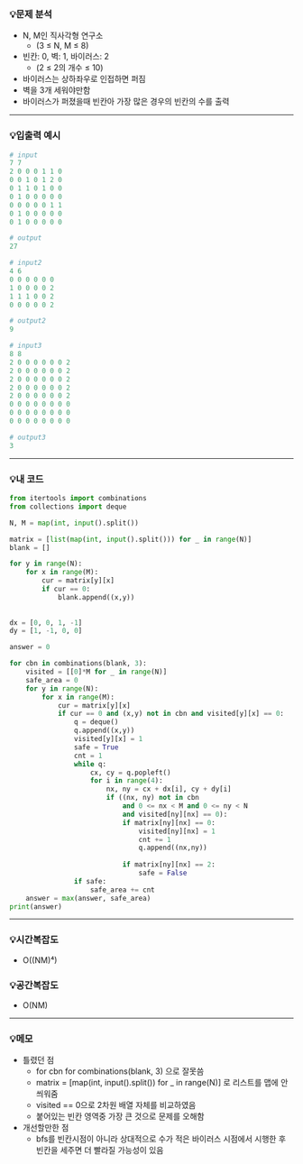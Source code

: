 ### 💡문제 분석

- N, M인 직사각형 연구소
    - (3 ≤ N, M ≤ 8)
- 빈칸: 0, 벽: 1, 바이러스: 2
    - (2 ≤ 2의 개수 ≤ 10)
- 바이러스는 상하좌우로 인접하면 퍼짐
- 벽을 3개 세워야만함
- 바이러스가 퍼졌을때 빈칸아 가장 많은 경우의 빈칸의 수를 출력

---

### 💡입출력 예시

```python
# input
7 7
2 0 0 0 1 1 0
0 0 1 0 1 2 0
0 1 1 0 1 0 0
0 1 0 0 0 0 0
0 0 0 0 0 1 1
0 1 0 0 0 0 0
0 1 0 0 0 0 0

# output
27

# input2
4 6
0 0 0 0 0 0
1 0 0 0 0 2
1 1 1 0 0 2
0 0 0 0 0 2

# output2
9

# input3
8 8
2 0 0 0 0 0 0 2
2 0 0 0 0 0 0 2
2 0 0 0 0 0 0 2
2 0 0 0 0 0 0 2
2 0 0 0 0 0 0 2
0 0 0 0 0 0 0 0
0 0 0 0 0 0 0 0
0 0 0 0 0 0 0 0

# output3
3

```

---

### 💡내 코드

```python
from itertools import combinations
from collections import deque

N, M = map(int, input().split())

matrix = [list(map(int, input().split())) for _ in range(N)]
blank = []

for y in range(N):
    for x in range(M):
        cur = matrix[y][x]
        if cur == 0:
            blank.append((x,y))
            
            
dx = [0, 0, 1, -1]
dy = [1, -1, 0, 0]

answer = 0

for cbn in combinations(blank, 3):
    visited = [[0]*M for _ in range(N)]
    safe_area = 0
    for y in range(N):
        for x in range(M):
            cur = matrix[y][x]        
            if cur == 0 and (x,y) not in cbn and visited[y][x] == 0:
                q = deque()
                q.append((x,y))
                visited[y][x] = 1
                safe = True
                cnt = 1
                while q:
                    cx, cy = q.popleft()
                    for i in range(4):
                        nx, ny = cx + dx[i], cy + dy[i]
                        if ((nx, ny) not in cbn 
                            and 0 <= nx < M and 0 <= ny < N 
                            and visited[ny][nx] == 0):
                            if matrix[ny][nx] == 0:
                                visited[ny][nx] = 1
                                cnt += 1
                                q.append((nx,ny))
                                
                            if matrix[ny][nx] == 2:
                                safe = False
                if safe:
                    safe_area += cnt
    answer = max(answer, safe_area)
print(answer)

```

---

### 💡시간복잡도

- O((NM)⁴)

### 💡공간복잡도

- O(NM)

---

### 💡메모

- 틀렸던 점
    - for cbn for combinations(blank, 3) 으로 잘못씀
    - matrix = [map(int, input().split()) for _ in range(N)] 로 리스트를 맵에 안씌워줌
    - visited == 0으로 2차원 배열 자체를 비교하였음
    - 붙어있는 빈칸 영역중 가장 큰 것으로 문제를 오해함
- 개선할만한 점
    - bfs를 빈칸시점이 아니라 상대적으로 수가 적은 바이러스 시점에서 시행한 후 빈칸을 세주면 더 빨라질 가능성이 있음